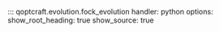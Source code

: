 ::: qoptcraft.evolution.fock_evolution
	handler: python
	options:
		show_root_heading: true
		show_source: true
